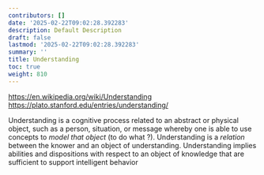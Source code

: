 ```yaml
---
contributors: []
date: '2025-02-22T09:02:28.392283'
description: Default Description
draft: false
lastmod: '2025-02-22T09:02:28.392283'
summary: ''
title: Understanding
toc: true
weight: 810
---
```




https://en.wikipedia.org/wiki/Understanding
https://plato.stanford.edu/entries/understanding/


Understanding is a cognitive process related to an abstract or physical object, such as a person, situation, or message whereby one is able to use concepts to *model that object* (to do what ?). Understanding is a *relation* between the knower and an object of understanding. Understanding implies abilities and dispositions with respect to an object of knowledge that are sufficient to support intelligent behavior